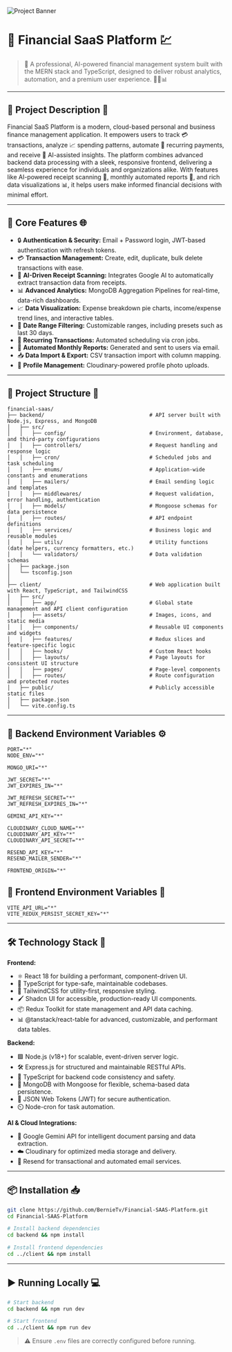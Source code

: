 <img src="https://res.cloudinary.com/bekzod-tiny-house/image/upload/v1755250616/Screenshot_from_2025-08-15_14-10-56_j5lo5f.png" alt="Project Banner" />

# 🌟 Financial SaaS Platform 💹

> 💸 A professional, AI-powered financial management system built with the MERN stack and TypeScript, designed to deliver robust analytics, automation, and a premium user experience. 🚀✨📊

---

## 📖 Project Description 📝

Financial SaaS Platform is a modern, cloud-based personal and business finance management application. It empowers users to track 💳 transactions, analyze 📈 spending patterns, automate 🔁 recurring payments, and receive 🤖 AI-assisted insights. The platform combines advanced backend data processing with a sleek, responsive frontend, delivering a seamless experience for individuals and organizations alike. With features like AI-powered receipt scanning 🧾, monthly automated reports 📅, and rich data visualizations 📊, it helps users make informed financial decisions with minimal effort.

---

## 🚀 Core Features 🌐

- 🔒 **Authentication & Security:** Email + Password login, JWT-based authentication with refresh tokens.
- 💳 **Transaction Management:** Create, edit, duplicate, bulk delete transactions with ease.
- 🤖 **AI-Driven Receipt Scanning:** Integrates Google AI to automatically extract transaction data from receipts.
- 📊 **Advanced Analytics:** MongoDB Aggregation Pipelines for real-time, data-rich dashboards.
- 📈 **Data Visualization:** Expense breakdown pie charts, income/expense trend lines, and interactive tables.
- 📅 **Date Range Filtering:** Customizable ranges, including presets such as last 30 days.
- 🔁 **Recurring Transactions:** Automated scheduling via cron jobs.
- 📧 **Automated Monthly Reports:** Generated and sent to users via email.
- 📥 **Data Import & Export:** CSV transaction import with column mapping.
- 👤 **Profile Management:** Cloudinary-powered profile photo uploads.

---

## 📂 Project Structure 📁

```
financial-saas/
├── backend/                                  # API server built with Node.js, Express, and MongoDB
│   ├── src/
│   │   ├── config/                           # Environment, database, and third-party configurations
│   │   ├── controllers/                      # Request handling and response logic
│   │   ├── cron/                             # Scheduled jobs and task scheduling
│   │   ├── enums/                            # Application-wide constants and enumerations
│   │   ├── mailers/                          # Email sending logic and templates
│   │   ├── middlewares/                      # Request validation, error handling, authentication
│   │   ├── models/                           # Mongoose schemas for data persistence
│   │   ├── routes/                           # API endpoint definitions
│   │   ├── services/                         # Business logic and reusable modules
│   │   ├── utils/                            # Utility functions (date helpers, currency formatters, etc.)
│   │   └── validators/                       # Data validation schemas
│   ├── package.json
│   └── tsconfig.json
│
├── client/                                   # Web application built with React, TypeScript, and TailwindCSS
│   ├── src/
│   │   ├── app/                              # Global state management and API client configuration
│   │   ├── assets/                           # Images, icons, and static media
│   │   ├── components/                       # Reusable UI components and widgets
│   │   ├── features/                         # Redux slices and feature-specific logic
│   │   ├── hooks/                            # Custom React hooks
│   │   ├── layouts/                          # Page layouts for consistent UI structure
│   │   ├── pages/                            # Page-level components
│   │   ├── routes/                           # Route configuration and protected routes
│   ├── public/                               # Publicly accessible static files
│   ├── package.json
│   └── vite.config.ts
```

---

## 🔧 Backend Environment Variables ⚙️

```env
PORT="*"
NODE_ENV="*"

MONGO_URI="*"

JWT_SECRET="*"
JWT_EXPIRES_IN="*"

JWT_REFRESH_SECRET="*"
JWT_REFRESH_EXPIRES_IN="*"

GEMINI_API_KEY="*"

CLOUDINARY_CLOUD_NAME="*"
CLOUDINARY_API_KEY="*"
CLOUDINARY_API_SECRET="*"

RESEND_API_KEY="*"
RESEND_MAILER_SENDER="*"

FRONTEND_ORIGIN="*"
```

## 🎨 Frontend Environment Variables 🎯

```env
VITE_API_URL="*"
VITE_REDUX_PERSIST_SECRET_KEY="*"
```

---

## 🛠️ Technology Stack 🧩

**Frontend:**

- ⚛️ React 18 for building a performant, component-driven UI.
- 📝 TypeScript for type-safe, maintainable codebases.
- 🎨 TailwindCSS for utility-first, responsive styling.
- 🖌️ Shadcn UI for accessible, production-ready UI components.
- 📦 Redux Toolkit for state management and API data caching.
- 📊 @tanstack/react-table for advanced, customizable, and performant data tables.

**Backend:**

- 🟩 Node.js (v18+) for scalable, event-driven server logic.
- 🛠️ Express.js for structured and maintainable RESTful APIs.
- 📝 TypeScript for backend code consistency and safety.
- 🍃 MongoDB with Mongoose for flexible, schema-based data persistence.
- 🔐 JSON Web Tokens (JWT) for secure authentication.
- ⏲️ Node-cron for task automation.

**AI & Cloud Integrations:**

- 🤖 Google Gemini API for intelligent document parsing and data extraction.
- ☁️ Cloudinary for optimized media storage and delivery.
- 📧 Resend for transactional and automated email services.

---

## 📦 Installation 📥

```bash
git clone https://github.com/BernieTv/Financial-SAAS-Platform.git
cd Financial-SAAS-Platform

# Install backend dependencies
cd backend && npm install

# Install frontend dependencies
cd ../client && npm install
```

---

## ▶️ Running Locally 💻

```bash
# Start backend
cd backend && npm run dev

# Start frontend
cd ../client && npm run dev
```

> ⚠️ Ensure `.env` files are correctly configured before running.

